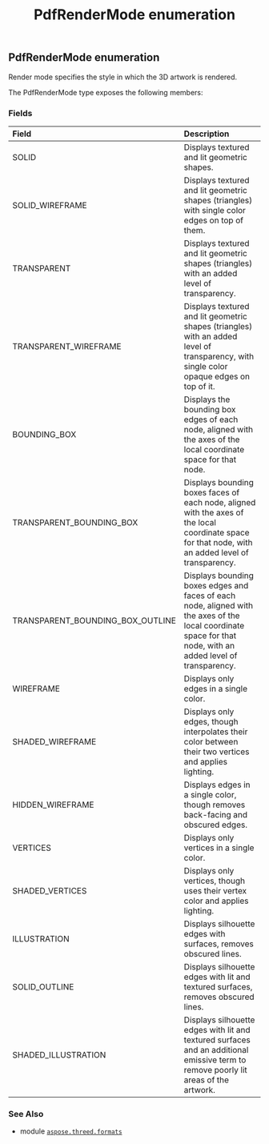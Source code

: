 ﻿---
title: PdfRenderMode enumeration
second_title: Aspose.3D for Python via .NET API References
description: 
type: docs
weight: 370
url: /python-net/aspose.threed.formats/pdfrendermode/
is_root: false
---

## PdfRenderMode enumeration

Render mode specifies the style in which the 3D artwork is rendered.



The PdfRenderMode type exposes the following members:

### Fields
| Field | Description |
| :- | :- |
| SOLID | Displays textured and lit geometric shapes. |
| SOLID_WIREFRAME | Displays textured and lit geometric shapes (triangles) with single color edges on top of them. |
| TRANSPARENT | Displays textured and lit geometric shapes (triangles) with an added level of transparency. |
| TRANSPARENT_WIREFRAME | Displays textured and lit geometric shapes (triangles) with an added level of transparency, with single color opaque edges on top of it. |
| BOUNDING_BOX | Displays the bounding box edges of each node, aligned with the axes of the local coordinate space for that node. |
| TRANSPARENT_BOUNDING_BOX | Displays bounding boxes faces of each node, aligned with the axes of the local coordinate space for that node, with an added level of transparency. |
| TRANSPARENT_BOUNDING_BOX_OUTLINE | Displays bounding boxes edges and faces of each node, aligned with the axes of the local coordinate space for that node, with an added level of transparency. |
| WIREFRAME | Displays only edges in a single color. |
| SHADED_WIREFRAME | Displays only edges, though interpolates their color between their two vertices and applies lighting. |
| HIDDEN_WIREFRAME | Displays edges in a single color, though removes back-facing and obscured edges. |
| VERTICES | Displays only vertices in a single color. |
| SHADED_VERTICES | Displays only vertices, though uses their vertex color and applies lighting. |
| ILLUSTRATION | Displays silhouette edges with surfaces, removes obscured lines. |
| SOLID_OUTLINE | Displays silhouette edges with lit and textured surfaces, removes obscured lines. |
| SHADED_ILLUSTRATION | Displays silhouette edges with lit and textured surfaces and an additional emissive term to remove poorly lit areas of the artwork. |



### See Also
* module [`aspose.threed.formats`](..)
